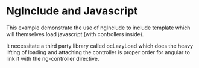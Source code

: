 # NgInclude and Javascript

This example demonstrate the use of ngInclude to include template which will
themselves load javascript (with controllers inside).

It necessitate a third party library called ocLazyLoad which does the heavy
lifting of loading and attaching the controller is proper order for angular
to link it with the ng-controller directive.

